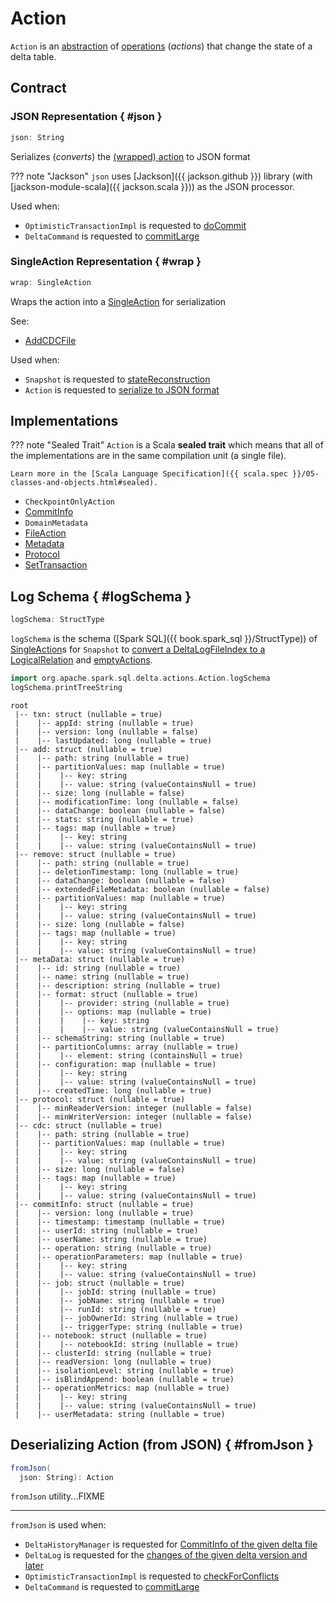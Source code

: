 # Action

`Action` is an [abstraction](#contract) of [operations](#implementations) (_actions_) that change the state of a delta table.

## Contract

### JSON Representation { #json }

```scala
json: String
```

Serializes (_converts_) the [(wrapped) action](#wrap) to JSON format

??? note "Jackson"
    `json` uses [Jackson]({{ jackson.github }}) library (with [jackson-module-scala]({{ jackson.scala }})) as the JSON processor.

Used when:

* `OptimisticTransactionImpl` is requested to [doCommit](OptimisticTransactionImpl.md#doCommit)
* `DeltaCommand` is requested to [commitLarge](commands/DeltaCommand.md#commitLarge)

### SingleAction Representation { #wrap }

```scala
wrap: SingleAction
```

Wraps the action into a [SingleAction](SingleAction.md) for serialization

See:

* [AddCDCFile](AddCDCFile.md#wrap)

Used when:

* `Snapshot` is requested to [stateReconstruction](Snapshot.md#stateReconstruction)
* `Action` is requested to [serialize to JSON format](#json)

## Implementations

??? note "Sealed Trait"
    `Action` is a Scala **sealed trait** which means that all of the implementations are in the same compilation unit (a single file).

    Learn more in the [Scala Language Specification]({{ scala.spec }}/05-classes-and-objects.html#sealed).

* `CheckpointOnlyAction`
* [CommitInfo](CommitInfo.md)
* `DomainMetadata`
* [FileAction](FileAction.md)
* [Metadata](Metadata.md)
* [Protocol](Protocol.md)
* [SetTransaction](SetTransaction.md)

## Log Schema { #logSchema }

```scala
logSchema: StructType
```

`logSchema` is the schema ([Spark SQL]({{ book.spark_sql }}/StructType)) of [SingleAction](SingleAction.md)s for `Snapshot` to [convert a DeltaLogFileIndex to a LogicalRelation](Snapshot.md#indexToRelation) and [emptyActions](Snapshot.md#emptyActions).

```scala
import org.apache.spark.sql.delta.actions.Action.logSchema
logSchema.printTreeString
```

```text
root
 |-- txn: struct (nullable = true)
 |    |-- appId: string (nullable = true)
 |    |-- version: long (nullable = false)
 |    |-- lastUpdated: long (nullable = true)
 |-- add: struct (nullable = true)
 |    |-- path: string (nullable = true)
 |    |-- partitionValues: map (nullable = true)
 |    |    |-- key: string
 |    |    |-- value: string (valueContainsNull = true)
 |    |-- size: long (nullable = false)
 |    |-- modificationTime: long (nullable = false)
 |    |-- dataChange: boolean (nullable = false)
 |    |-- stats: string (nullable = true)
 |    |-- tags: map (nullable = true)
 |    |    |-- key: string
 |    |    |-- value: string (valueContainsNull = true)
 |-- remove: struct (nullable = true)
 |    |-- path: string (nullable = true)
 |    |-- deletionTimestamp: long (nullable = true)
 |    |-- dataChange: boolean (nullable = false)
 |    |-- extendedFileMetadata: boolean (nullable = false)
 |    |-- partitionValues: map (nullable = true)
 |    |    |-- key: string
 |    |    |-- value: string (valueContainsNull = true)
 |    |-- size: long (nullable = false)
 |    |-- tags: map (nullable = true)
 |    |    |-- key: string
 |    |    |-- value: string (valueContainsNull = true)
 |-- metaData: struct (nullable = true)
 |    |-- id: string (nullable = true)
 |    |-- name: string (nullable = true)
 |    |-- description: string (nullable = true)
 |    |-- format: struct (nullable = true)
 |    |    |-- provider: string (nullable = true)
 |    |    |-- options: map (nullable = true)
 |    |    |    |-- key: string
 |    |    |    |-- value: string (valueContainsNull = true)
 |    |-- schemaString: string (nullable = true)
 |    |-- partitionColumns: array (nullable = true)
 |    |    |-- element: string (containsNull = true)
 |    |-- configuration: map (nullable = true)
 |    |    |-- key: string
 |    |    |-- value: string (valueContainsNull = true)
 |    |-- createdTime: long (nullable = true)
 |-- protocol: struct (nullable = true)
 |    |-- minReaderVersion: integer (nullable = false)
 |    |-- minWriterVersion: integer (nullable = false)
 |-- cdc: struct (nullable = true)
 |    |-- path: string (nullable = true)
 |    |-- partitionValues: map (nullable = true)
 |    |    |-- key: string
 |    |    |-- value: string (valueContainsNull = true)
 |    |-- size: long (nullable = false)
 |    |-- tags: map (nullable = true)
 |    |    |-- key: string
 |    |    |-- value: string (valueContainsNull = true)
 |-- commitInfo: struct (nullable = true)
 |    |-- version: long (nullable = true)
 |    |-- timestamp: timestamp (nullable = true)
 |    |-- userId: string (nullable = true)
 |    |-- userName: string (nullable = true)
 |    |-- operation: string (nullable = true)
 |    |-- operationParameters: map (nullable = true)
 |    |    |-- key: string
 |    |    |-- value: string (valueContainsNull = true)
 |    |-- job: struct (nullable = true)
 |    |    |-- jobId: string (nullable = true)
 |    |    |-- jobName: string (nullable = true)
 |    |    |-- runId: string (nullable = true)
 |    |    |-- jobOwnerId: string (nullable = true)
 |    |    |-- triggerType: string (nullable = true)
 |    |-- notebook: struct (nullable = true)
 |    |    |-- notebookId: string (nullable = true)
 |    |-- clusterId: string (nullable = true)
 |    |-- readVersion: long (nullable = true)
 |    |-- isolationLevel: string (nullable = true)
 |    |-- isBlindAppend: boolean (nullable = true)
 |    |-- operationMetrics: map (nullable = true)
 |    |    |-- key: string
 |    |    |-- value: string (valueContainsNull = true)
 |    |-- userMetadata: string (nullable = true)
```

## Deserializing Action (from JSON) { #fromJson }

```scala
fromJson(
  json: String): Action
```

`fromJson` utility...FIXME

---

`fromJson` is used when:

* `DeltaHistoryManager` is requested for [CommitInfo of the given delta file](DeltaHistoryManager.md#getCommitInfo)
* `DeltaLog` is requested for the [changes of the given delta version and later](DeltaLog.md#getChanges)
* `OptimisticTransactionImpl` is requested to [checkForConflicts](OptimisticTransactionImpl.md#checkForConflicts)
* `DeltaCommand` is requested to [commitLarge](commands/DeltaCommand.md#commitLarge)
